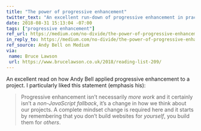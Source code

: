 ```yaml
---
title: "The power of progressive enhancement"
twitter_text: "An excellent run-down of progressive enhancement in practice."
date: 2018-08-31 15:13:04 -07:00
tags: ["progressive enhancement"]
ref_url: https://medium.com/no-divide/the-power-of-progressive-enhancement-98738766b009
in_reply_to: https://medium.com/no-divide/the-power-of-progressive-enhancement-98738766b009
ref_source: Andy Bell on Medium
via:
 name: Bruce Lawson
 url: https://www.brucelawson.co.uk/2018/reading-list-209/
---
```


An excellent read on how Andy Bell applied progressive enhancement to a project. I particularly liked this statement (emphasis his):

> Progressive enhancement isn’t necessarily *more work* and it certainly isn’t a *non-JavaScript fallback*, it’s a change in how we think about our projects. A complete mindset change is required here and it starts by remembering that you don’t build websites for *yourself*, you build them for *others*.